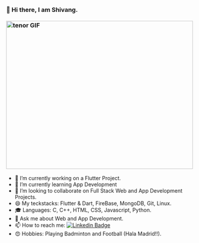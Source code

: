 
<h3 align="left">
 <abc>
  <br>👋 Hi there, I am Shivang.<br>
 
  <br>
    <img src="https://media1.tenor.com/images/6fbb8ea8381b75a8c82eb23a8eb63510/tenor.gif?itemid=3531701" alt="tenor GIF" width = "100%" height="400">
 </abc>
</h3> 

- 🔭 I’m currently working on a Flutter Project.
- 🌱 I’m currently learning App Development
- 👯 I’m looking to collaborate on Full Stack Web and App Development Projects.
- 😄 My teckstacks: Flutter & Dart, FireBase, MongoDB, Git, Linux.
- 🎓 Languages: C, C++, HTML, CSS, Javascript, Python.
- 💬 Ask me about Web and App Development.
- 📫 How to reach me: [![Linkedin Badge](https://img.shields.io/badge/-2505shivang-blue?style=flat-square&logo=Linkedin&logoColor=white&link=https://www.linkedin.com/in/shivang-meda/)](https://www.linkedin.com/in/shivang-meda/)
- 😍 Hobbies: Playing Badminton and Football (Hala Madrid!!).

